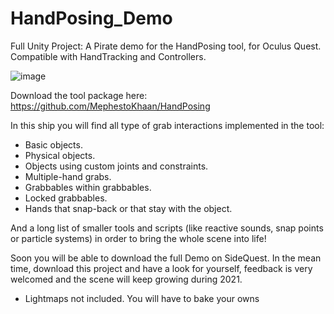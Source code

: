 # HandPosing_Demo

Full Unity Project:
A Pirate demo for the HandPosing tool, for Oculus Quest. Compatible with HandTracking and Controllers. 

![image](https://user-images.githubusercontent.com/4976810/105975984-e85e0e00-608f-11eb-8f9f-8cccb3f22de6.png)


Download the tool package here: https://github.com/MephestoKhaan/HandPosing

In this ship you will find all type of grab interactions implemented in the tool:

- Basic objects.
- Physical objects.
- Objects using custom joints and constraints.
- Multiple-hand grabs.
- Grabbables within grabbables.
- Locked grabbables.
- Hands that snap-back or that stay with the object.

And a long list of smaller tools and scripts (like reactive sounds, snap points or particle systems) in order to bring the whole scene into life!

Soon you will be able to download the full Demo on SideQuest. In the mean time, download this project and have a look for yourself, feedback is very welcomed and the scene will keep growing during 2021.

* Lightmaps not included. You will have to bake your owns
